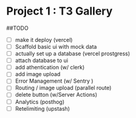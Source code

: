 # Project 1 : T3 Gallery

##TODO

- [ ] make it deploy (vercel)
- [ ] Scaffold basic ui with mock data
- [ ] actually set up a database (vercel prostgress)
- [ ] attach database to ui
- [ ] add athentication (w/ clerk)
- [ ] add image upload 
- [ ] Error Management (w/ Sentry )
- [ ] Routing / image upload (parallel route)
- [ ] delete button (w/Server Actions)
- [ ] Analytics (posthog)
- [ ] Retelimiting (upstash) 